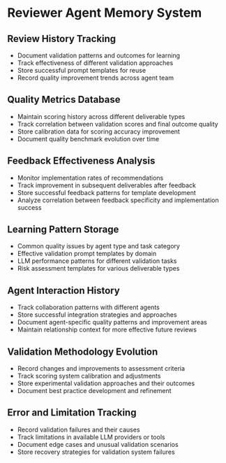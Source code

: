 # Reviewer Agent Memory System

## Review History Tracking
- Document validation patterns and outcomes for learning
- Track effectiveness of different validation approaches
- Store successful prompt templates for reuse
- Record quality improvement trends across agent team

## Quality Metrics Database
- Maintain scoring history across different deliverable types
- Track correlation between validation scores and final outcome quality
- Store calibration data for scoring accuracy improvement
- Document quality benchmark evolution over time

## Feedback Effectiveness Analysis
- Monitor implementation rates of recommendations
- Track improvement in subsequent deliverables after feedback
- Store successful feedback patterns for template development
- Analyze correlation between feedback specificity and implementation success

## Learning Pattern Storage
- Common quality issues by agent type and task category
- Effective validation prompt templates by domain
- LLM performance patterns for different validation tasks
- Risk assessment templates for various deliverable types

## Agent Interaction History
- Track collaboration patterns with different agents
- Store successful integration strategies and approaches
- Document agent-specific quality patterns and improvement areas
- Maintain relationship context for more effective future reviews

## Validation Methodology Evolution
- Record changes and improvements to assessment criteria
- Track scoring system calibration and adjustments
- Store experimental validation approaches and their outcomes
- Document best practice development and refinement

## Error and Limitation Tracking
- Record validation failures and their causes
- Track limitations in available LLM providers or tools
- Document edge cases and unusual validation scenarios
- Store recovery strategies for validation system failures
